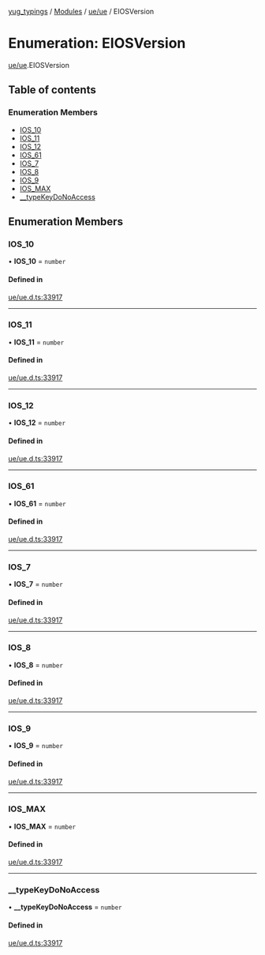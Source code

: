 [yug_typings](../README.md) / [Modules](../modules.md) / [ue/ue](../modules/ue_ue.md) / EIOSVersion

# Enumeration: EIOSVersion

[ue/ue](../modules/ue_ue.md).EIOSVersion

## Table of contents

### Enumeration Members

- [IOS\_10](ue_ue.EIOSVersion.md#ios_10)
- [IOS\_11](ue_ue.EIOSVersion.md#ios_11)
- [IOS\_12](ue_ue.EIOSVersion.md#ios_12)
- [IOS\_61](ue_ue.EIOSVersion.md#ios_61)
- [IOS\_7](ue_ue.EIOSVersion.md#ios_7)
- [IOS\_8](ue_ue.EIOSVersion.md#ios_8)
- [IOS\_9](ue_ue.EIOSVersion.md#ios_9)
- [IOS\_MAX](ue_ue.EIOSVersion.md#ios_max)
- [\_\_typeKeyDoNoAccess](ue_ue.EIOSVersion.md#__typekeydonoaccess)

## Enumeration Members

### IOS\_10

• **IOS\_10** = `number`

#### Defined in

[ue/ue.d.ts:33917](https://github.com/YugMetaverse/yug_typings/blob/b7d9b19/ue/ue.d.ts#L33917)

___

### IOS\_11

• **IOS\_11** = `number`

#### Defined in

[ue/ue.d.ts:33917](https://github.com/YugMetaverse/yug_typings/blob/b7d9b19/ue/ue.d.ts#L33917)

___

### IOS\_12

• **IOS\_12** = `number`

#### Defined in

[ue/ue.d.ts:33917](https://github.com/YugMetaverse/yug_typings/blob/b7d9b19/ue/ue.d.ts#L33917)

___

### IOS\_61

• **IOS\_61** = `number`

#### Defined in

[ue/ue.d.ts:33917](https://github.com/YugMetaverse/yug_typings/blob/b7d9b19/ue/ue.d.ts#L33917)

___

### IOS\_7

• **IOS\_7** = `number`

#### Defined in

[ue/ue.d.ts:33917](https://github.com/YugMetaverse/yug_typings/blob/b7d9b19/ue/ue.d.ts#L33917)

___

### IOS\_8

• **IOS\_8** = `number`

#### Defined in

[ue/ue.d.ts:33917](https://github.com/YugMetaverse/yug_typings/blob/b7d9b19/ue/ue.d.ts#L33917)

___

### IOS\_9

• **IOS\_9** = `number`

#### Defined in

[ue/ue.d.ts:33917](https://github.com/YugMetaverse/yug_typings/blob/b7d9b19/ue/ue.d.ts#L33917)

___

### IOS\_MAX

• **IOS\_MAX** = `number`

#### Defined in

[ue/ue.d.ts:33917](https://github.com/YugMetaverse/yug_typings/blob/b7d9b19/ue/ue.d.ts#L33917)

___

### \_\_typeKeyDoNoAccess

• **\_\_typeKeyDoNoAccess** = `number`

#### Defined in

[ue/ue.d.ts:33917](https://github.com/YugMetaverse/yug_typings/blob/b7d9b19/ue/ue.d.ts#L33917)
